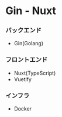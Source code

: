 # Gin - Nuxt

### バックエンド

* Gin(Golang) 

### フロントエンド

* Nuxt(TypeScript)
* Vuetify

### インフラ

* Docker